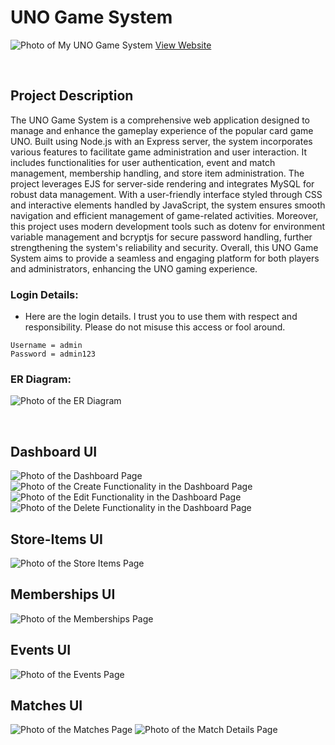# UNO Game System

![Photo of My UNO Game System](UI/UNO-Game-System-Login.png)
[View Website](https://unogamesystem.ycgraphixs.com/)

<br> 

## Project Description

The UNO Game System is a comprehensive web application designed to manage and enhance the gameplay experience of the popular card game UNO. Built using Node.js with an Express server, the system incorporates various features to facilitate game administration and user interaction. It includes functionalities for user authentication, event and match management, membership handling, and store item administration. The project leverages EJS for server-side rendering and integrates MySQL for robust data management. With a user-friendly interface styled through CSS and interactive elements handled by JavaScript, the system ensures smooth navigation and efficient management of game-related activities. Moreover, this project uses modern development tools such as dotenv for environment variable management and bcryptjs for secure password handling, further strengthening the system's reliability and security. Overall, this UNO Game System aims to provide a seamless and engaging platform for both players and administrators, enhancing the UNO gaming experience.

### Login Details:
- Here are the login details. I trust you to use them with respect and responsibility. Please do not misuse this access or fool around. 
```
Username = admin
Password = admin123
```

### ER Diagram:
![Photo of the ER Diagram](ER_Diagram.png)

<br>

## Dashboard UI
![Photo of the Dashboard Page](UI/Dashboard.png)
![Photo of the Create Functionality in the Dashboard Page](UI/Dashboard-Create.png)
![Photo of the Edit Functionality in the Dashboard Page](UI/Dashboard-Edit.png)
![Photo of the Delete Functionality in the Dashboard Page](UI/Dashboard-Delete.png)

## Store-Items UI
![Photo of the Store Items Page](UI/Store-Items.png)

## Memberships UI
![Photo of the Memberships Page](UI/Memberships.png)

## Events UI
![Photo of the Events Page](UI/Events.png)

## Matches UI
![Photo of the Matches Page](UI/Matches.png)
![Photo of the Match Details Page](UI/Match-Details.png)


